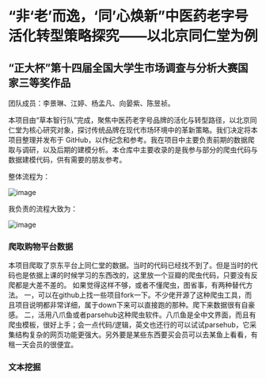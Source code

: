 # “非‘老’而逸，‘同’心焕新”中医药老字号活化转型策略探究——以北京同仁堂为例
## “正大杯”第十四届全国大学生市场调查与分析大赛国家三等奖作品
团队成员：李景琳、江婷、杨孟凡、向晏紫、陈昱祯。

本项目由“草本智行队”完成，聚焦中医药老字号品牌的活化与转型路径，以北京同仁堂为核心研究对象，探讨传统品牌在现代市场环境中的革新策略。我们决定将本项目整理并发布于 GitHub，以作纪念和参考。我在项目中主要负责前期的数据爬取与调研，以及后期的建模分析。本仓库中主要收录的是我参与部分的爬虫代码与数据建模代码，供有需要的朋友参考。

整体流程为：

![image](https://github.com/user-attachments/assets/a5140697-fe84-4bf7-bce7-2adf83f9bf38)

我负责的流程大致为：

![image](https://github.com/user-attachments/assets/b95a6be1-6091-46b8-bd6f-162cd9fafdf1)

### 爬取购物平台数据
  本项目爬取了京东平台上同仁堂的数据。当时的代码已经找不到了。但是当时的代码也是依据上课的时候学习的东西改的，这里放一个豆瓣的爬虫代码，只要没有反爬都是大差不差的。
  如果觉得这样不够，或者不懂爬虫，图省事，有两种替代方法。
  一，可以在github上找一些项目fork一下。不少佬开源了这种爬虫工具，而且项目说明都非常详细，属于down下来可以直接跑的那种。爬下来数据很有自豪感。
  二，活用八爪鱼或者parsehub这种爬虫软件。八爪鱼是全中文界面，而且有爬虫模板，很好上手；会一点代码/逻辑，英文也还行的可以试试parsehub，它采集结构复杂的网页功能更强大。另外要是某些东西要买会员可以去某鱼上看看，有租一天会员的很便宜。

### 文本挖掘
